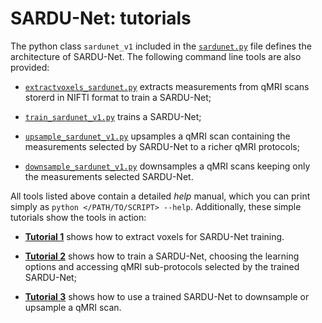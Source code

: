 # SARDU-Net: tutorials

The python class `sardunet_v1` included in the [`sardunet.py`](https://github.com/fragrussu/sardunet/blob/master/ainas/sardunet.py) file defines the architecture of SARDU-Net. The following command line tools are also provided: 

* [`extractvoxels_sardunet.py`](https://github.com/fragrussu/sardunet/blob/master/ainas/extractvoxels_sardunet.py) extracts measurements from qMRI scans storerd in NIFTI format to train a SARDU-Net;

* [`train_sardunet_v1.py`](https://github.com/fragrussu/sardunet/blob/master/ainas/train_sardunet_v1.py) trains a SARDU-Net;

* [`upsample_sardunet_v1.py`](https://github.com/fragrussu/sardunet/blob/master/ainas/downsample_sardunet_v1.py) upsamples a qMRI scan containing the measurements selected by SARDU-Net to a richer qMRI protocols;

* [`downsample_sardunet_v1.py`](https://github.com/fragrussu/sardunet/blob/master/ainas/downsample_sardunet_v1.py) downsamples a qMRI scans keeping only the measurements selected SARDU-Net.


All tools listed above contain a detailed *help* manual, which you can print simply as `python </PATH/TO/SCRIPT> --help`. Additionally, these simple tutorials show the tools in action:  

* [**Tutorial 1**](https://github.com/fragrussu/sardunet/tree/master/tutorials/tutorial1.md) shows how to extract voxels for SARDU-Net training. 

* [**Tutorial 2**](https://github.com/fragrussu/sardunet/tree/master/tutorials/tutorial2.md) shows how to train a SARDU-Net, choosing the learning options and accessing qMRI sub-protocols selected by the trained SARDU-Net; 

* [**Tutorial 3**](https://github.com/fragrussu/sardunet/tree/master/tutorials/tutorial3.md) shows how to use a trained SARDU-Net to downsample or upsample a qMRI scan.
